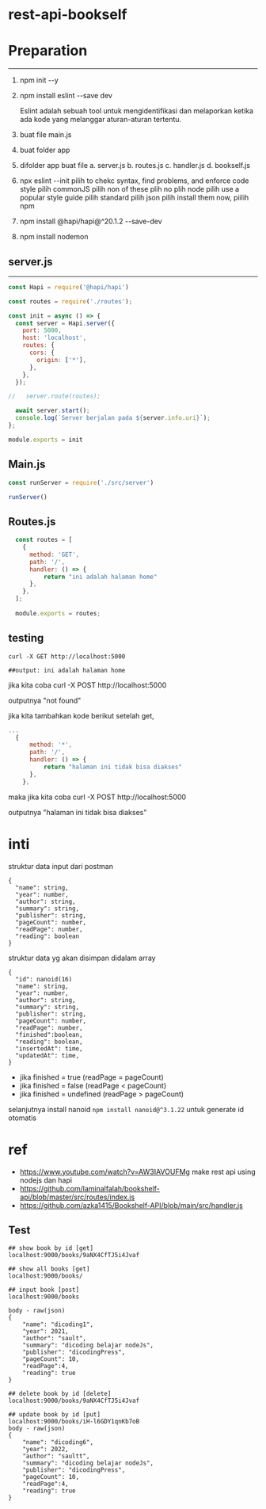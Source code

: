 # rest-api-bookself

# Preparation
---
1. npm init --y
2. npm install eslint --save dev
   
   Eslint adalah sebuah tool untuk mengidentifikasi dan melaporkan ketika ada kode yang melanggar aturan-aturan tertentu.

3. buat file main.js
4. buat folder app
5. difolder app buat file
   a. server.js
   b. routes.js
   c. handler.js
   d. bookself.js 
6. npx eslint --init
   pilih to chekc syntax, find problems, and enforce code style
   pilih commonJS 
   pilih non of these
   plih no
   plih node
   pilih use a popular style guide
   pilih standard
   pilih json
   pilih install them now, piilih npm

7. npm install @hapi/hapi@^20.1.2 --save-dev
   
8. npm install nodemon


## server.js
---

```js
const Hapi = require('@hapi/hapi')

const routes = require('./routes');

const init = async () => {
  const server = Hapi.server({
    port: 5000,
    host: 'localhost',
    routes: {
      cors: {
        origin: ['*'],
      },
    },
  });

//   server.route(routes);

  await server.start();
  console.log(`Server berjalan pada ${server.info.uri}`);
};

module.exports = init
```
## Main.js

```js
const runServer = require('./src/server')

runServer()
```

## Routes.js

```js
  const routes = [
    {
      method: 'GET',
      path: '/',
      handler: () => {
          return "ini adalah halaman home"
      },
    }, 
  ];
  
  module.exports = routes;
```

## testing
```
curl -X GET http://localhost:5000

##output: ini adalah halaman home

```

jika kita coba curl -X POST http://localhost:5000

outputnya "not found"

jika kita tambahkan kode berikut setelah get,

```js
...
  {
      method: '*',
      path: '/',
      handler: () => {
          return "halaman ini tidak bisa diakses"
      },
    }, 
```
maka jika kita coba curl -X POST http://localhost:5000

outputnya "halaman ini tidak bisa diakses"

# inti

struktur data input dari postman
```
{
  "name": string,
  "year": number,
  "author": string,
  "summary": string,
  "publisher": string,
  "pageCount": number,
  "readPage": number,
  "reading": boolean
}
```

struktur data yg akan disimpan didalam array

```
{
  "id": nanoid(16)
  "name": string,
  "year": number,
  "author": string,
  "summary": string,
  "publisher": string,
  "pageCount": number,
  "readPage": number,
  "finished":boolean,
  "reading": boolean,
  "insertedAt": time,
  "updatedAt": time,
}
```

- jika finished = true (readPage = pageCount)
- jika finished = false (readPage < pageCount)
- jika finished = undefined (readPage > pageCount)
  
selanjutnya install nanoid `` npm install nanoid@^3.1.22 `` untuk generate id otomatis


# ref
- https://www.youtube.com/watch?v=AW3IAVOUFMg
  make rest api using nodejs dan hapi
- https://github.com/laminalfalah/bookshelf-api/blob/master/src/routes/index.js 
- https://github.com/azka1415/Bookshelf-API/blob/main/src/handler.js

## Test

```
## show book by id [get]
localhost:9000/books/9aNX4CfTJ5i4Jvaf

## show all books [get]
localhost:9000/books/

## input book [post]
localhost:9000/books

body - raw(json)
{
	"name": "dicoding1",
	"year": 2021,
	"author": "sault",
	"summary": "dicoding belajar nodeJs",
	"publisher": "dicodingPress",
	"pageCount": 10,
	"readPage":4,
	"reading": true
}

## delete book by id [delete]
localhost:9000/books/9aNX4CfTJ5i4Jvaf

## update book by id [put]
localhost:9000/books/iH-l6GDY1qnKb7oB
body - raw(json)
{
	"name": "dicoding6",
	"year": 2022,
	"author": "saultt",
	"summary": "dicoding belajar nodeJs",
	"publisher": "dicodingPress",
	"pageCount": 10,
	"readPage":4,
	"reading": true
}

```
